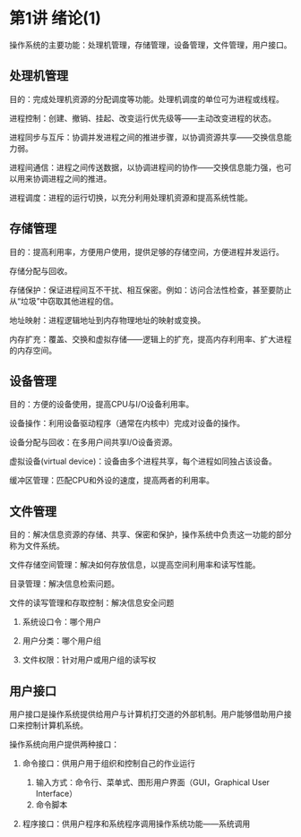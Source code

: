 # 第1讲 绪论(1)

操作系统的主要功能：处理机管理，存储管理，设备管理，文件管理，用户接口。

## 处理机管理

目的：完成处理机资源的分配调度等功能。处理机调度的单位可为进程或线程。

进程控制：创建、撤销、挂起、改变运行优先级等——主动改变进程的状态。

进程同步与互斥：协调并发进程之间的推进步骤，以协调资源共享——交换信息能力弱。

进程间通信：进程之间传送数据，以协调进程间的协作——交换信息能力强，也可以用来协调进程之间的推进。

进程调度：进程的运行切换，以充分利用处理机资源和提高系统性能。

## 存储管理

目的：提高利用率，方便用户使用，提供足够的存储空间，方便进程并发运行。

存储分配与回收。

存储保护：保证进程间互不干扰、相互保密。例如：访问合法性检查，甚至要防止从“垃圾”中窃取其他进程的信。

地址映射：进程逻辑地址到内存物理地址的映射或变换。

内存扩充：覆盖、交换和虚拟存储——逻辑上的扩充，提高内存利用率、扩大进程的内存空间。

## 设备管理

目的：方便的设备使用，提高CPU与I/O设备利用率。

设备操作：利用设备驱动程序（通常在内核中）完成对设备的操作。

设备分配与回收：在多用户间共享I/O设备资源。

虚拟设备(virtual device)：设备由多个进程共享，每个进程如同独占该设备。

缓冲区管理：匹配CPU和外设的速度，提高两者的利用率。

## 文件管理

目的：解决信息资源的存储、共享、保密和保护，操作系统中负责这一功能的部分称为文件系统。

文件存储空间管理：解决如何存放信息，以提高空间利用率和读写性能。

目录管理：解决信息检索问题。

文件的读写管理和存取控制：解决信息安全问题

1. 系统设口令：哪个用户

2. 用户分类：哪个用户组

3. 文件权限：针对用户或用户组的读写权

## 用户接口

用户接口是操作系统提供给用户与计算机打交道的外部机制。用户能够借助用户接口来控制计算机系统。

操作系统向用户提供两种接口：

1. 命令接口：供用户用于组织和控制自己的作业运行

    1. 输入方式：命令行、菜单式、图形用户界面（GUI，Graphical User Interface）
    2. 命令脚本

2. 程序接口：供用户程序和系统程序调用操作系统功能——系统调用
